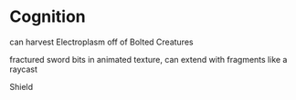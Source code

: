# Cognition

<Weapon> can harvest Electroplasm off of Bolted Creatures

<Fractured Sword> fractured sword bits in animated texture, can extend with fragments like a raycast

Shield